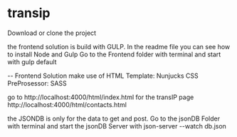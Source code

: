 # transip

Download or clone the project

the frontend solution is build with GULP. In the readme file you can see how to install Node and Gulp
Go to the Frontend folder with terminal and start with
gulp default

-- Frontend Solution make use of
HTML Template: Nunjucks
CSS PreProsessor: SASS

go to http://localhost:4000/html/index.html
for the transIP page http://localhost:4000/html/contacts.html

the JSONDB is only for the data to get and post.
Go to the jsonDB Folder with terminal and start the jsonDB Server with
json-server --watch db.json

